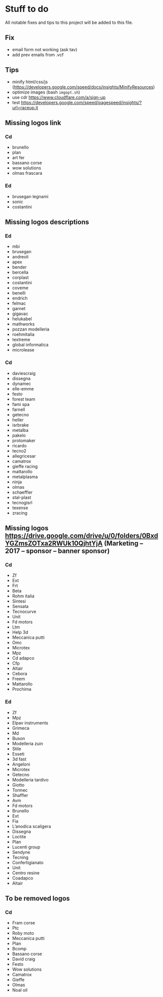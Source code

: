 # Stuff to do
All notable fixes and tips to this project will be added to this file.


## Fix
- email form not working (ask tav)
- add prev emails from .vcf


## Tips
- minify html/css/js (https://developers.google.com/speed/docs/insights/MinifyResources)
- optimize images (bash `imgopt.sh`)
- use cdr https://www.cloudflare.com/a/sign-up
- test https://developers.google.com/speed/pagespeed/insights/?url=raceup.it


## Missing logos link

### Cd
- brunello
- plan
- art fer
- bassano corse
- wow solutions
- olmas frascara

### Ed
- brusegan legnami
- sonic
- costantini


## Missing logos descriptions

### Ed
- mbi
- brusegan
- andreoli
- apex
- bender
- bercella
- corplast
- costantini
- coveme
- benelli
- endrich
- felmac
- garnet
- gigavac
- helukabel
- mathworks
- pozzan modelleria
- roehmitalia
- textreme
- global informatica
- microlease

### Cd
- daviescraig
- dissegna
- dynamec
- elle-emme
- festo
- forest team
- fami spa
- farnell
- getecno
- heller
- isrbrake
- metalba
- pakelo
- protomaker
- ricardo
- tecno2
- allegricesar
- camatrox
- gieffe racing
- mattarollo
- metalplasma
- ninja
- olmas
- schaeffler
- stal-plast
- tecnogisrl
- texense
- zracing


## Missing logos https://drive.google.com/drive/u/0/folders/0BxdYGZmsZOTxa2RWUk10QjhtYjA (Marketing – 2017 – sponsor – banner sponsor)

### Cd
- Zf
- Ext
- Frt
- Beta
- Rohm italia
- Sintesi
- Sensata
- Tecnocurve
- Unit
- Fd motors
- Ltm
- Help 3d
- Meccanica putti
- Omc
- Microtex
- Mpz
- Cd adapco
- Cfp
- Altair
- Cebora
- Freem
- Mattarollo
- Prochima

### Ed
- Zf
- Mpz
- Elpav instruments
- Grimeca
- Md
- Buson
- Modelleria zuin
- Stile
- Esseti
- 3d fast
- Angeloni
- Microtex
- Getecno
- Modelleria tardivo
- Giotto
- Tormec
- Shaffler 
- Avm
- Fd motors
- Brunello
- Ext
- Fia
- L’anodica scaligera
- Dissegna
- Loctite
- Plan
- Lucenti group
- Sendyne
- Tecning
- Confertigianato
- Unit
- Centro resine
- Coadapco
- Altair

## To be removed logos

### Cd
- Fram corse
- Ptc
- Roby moto
- Meccanica putti
- Plan
- Bcomp
- Bassano corse
- David craig
- Festo
- Wow solutions
- Camatrox
- Gieffe
- Olmas
- Noal oil
